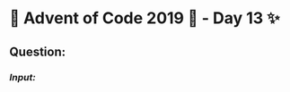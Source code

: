 # :christmas_tree: Advent of Code 2019 :christmas_tree: - Day 13 :sparkles:
## Question: 
>
>
>

### *Input:*

>
>
>